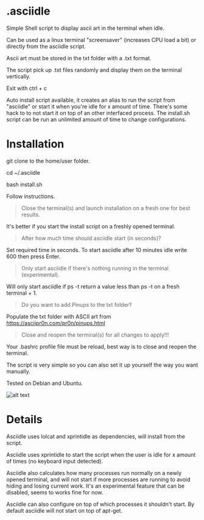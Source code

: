 # .asciidle
Simple Shell script to display ascii art in the terminal when idle.

Can be used as a linux terminal "screensaver" (increases CPU load a bit) or directly from the asciidle script.

Ascii art must be stored in the txt folder with a .txt format.

The script pick up .txt files randomly and display them on the terminal vertically.

Exit with ctrl + c

Auto install script available, it creates an alias to run the script from "asciidle" or start it when you're idle for x amount of time. There's some hack to to not start it on top of an other interfaced process. The install.sh script can be run an unlimited amount of time to change configurations.

# Installation

git clone to the home/user folder.

cd ~/.asciidle

bash install.sh

Follow instructions.

>Close the terminal(s) and launch installation on a fresh one for best results.

It's better if you start the install script on a freshly opened terminal.

>After how much time should asciidle start (in seconds)?

Set required time in seconds. To start asciidle after 10 minutes idle write 600 then press Enter.

>Only start asciidle if there's nothing running in the terminal (experimental).

Will only start asciidle if ps -t return a value less than ps -t on a fresh terminal + 1.

>Do you want to add Pinups to the txt folder?

Populate the txt folder with ASCII art from https://asciipr0n.com/pr0n/pinups.html

>Close and reopen the terminal(s) for all changes to apply!!!

Your .bashrc profile file must be reload, best way is to close and reopen the terminal.

The script is very simple so you can also set it up yourself the way you want manually.

Tested on Debian and Ubuntu.

![alt text](https://files.catbox.moe/klulg5.jpg)

# Details

Asciidle uses lolcat and xprintidle as dependencies, will install from the script.

Asciidle uses xprintidle to start the script when the user is idle for x amount of times (no keyboard input detected).

Asciidle also calculates how many processes run normally on a newly opened terminal, and will not start if more processes are running to avoid hiding and losing current work.
It's an experimental feature that can be disabled, seems to works fine for now.

Asciidle can also configure on top of which processes it shouldn't start. By default asciidle will not start on top of apt-get.
